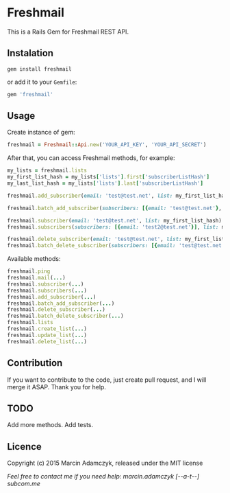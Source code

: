 Freshmail
===================

This is a Rails Gem for Freshmail REST API.

## Instalation

```console
gem install freshmail
```

or add it to your `Gemfile`:

```ruby
gem 'freshmail'
```

## Usage

Create instance of gem:

```ruby
freshmail = Freshmail::Api.new('YOUR_API_KEY', 'YOUR_API_SECRET')
```

After that, you can access Freshmail methods, for example:

```ruby
my_lists = freshmail.lists
my_first_list_hash = my_lists['lists'].first['subscriberListHash']
my_last_list_hash = my_lists['lists'].last['subscriberListHash']

freshmail.add_subscriber(email: 'test@test.net', list: my_first_list_hash, state: 1)

freshmail.batch_add_subscriber(subscribers: [{email: 'test@test.net'}, {email: 'test2@test.net'}], list: my_last_list_hash, state: 1)

freshmail.subscriber(email: 'test@test.net', list: my_first_list_hash)
freshmail.subscribers(subscribers: [{email: 'test2@test.net'}], list: my_last_list_hash)

freshmail.delete_subscriber(email: 'test@test.net', list: my_first_list_hash)
freshmail.batch_delete_subscriber(subscribers: [{email: 'test@test.net'}, {email: 'test2@test.net'}], list: my_last_list_hash)
```

Available methods:

```ruby
freshmail.ping
freshmail.mail(...)
freshmail.subscriber(...)
freshmail.subscribers(...)
freshmail.add_subscriber(...)
freshmail.batch_add_subscriber(...)
freshmail.delete_subscriber(...)
freshmail.batch_delete_subscriber(...)
freshmail.lists
freshmail.create_list(...)
freshmail.update_list(...)
freshmail.delete_list(...)
```

## Contribution

If you want to contribute to the code, just create pull request, and I will merge it ASAP. 
Thank you for help.

## TODO

Add more methods.
Add tests.

## Licence

Copyright (c) 2015 Marcin Adamczyk, released under the MIT license


*Feel free to contact me if you need help: marcin.adamczyk [--a-t--] subcom.me*
